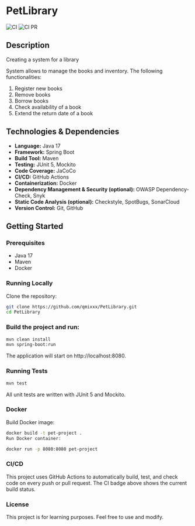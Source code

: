 # PetLibrary

![CI](https://github.com/qmixxx/PetLibrary/actions/workflows/ci.yml/badge.svg)
![CI PR](https://github.com/qmixxx/PetLibrary/actions/workflows/ci.yml/badge.svg?branch=feature-branch)

## Description
Creating a system for a library

System allows to manage the books and inventory. 
The following functionalities:

1. Register new books
2. Remove books
3. Borrow books
4. Check availability of a book
5. Extend the return date of a book
## Technologies & Dependencies

- **Language:** Java 17
- **Framework:** Spring Boot
- **Build Tool:** Maven
- **Testing:** JUnit 5, Mockito
- **Code Coverage:** JaCoCo
- **CI/CD:** GitHub Actions
- **Containerization:** Docker
- **Dependency Management & Security (optional):** OWASP Dependency-Check, Snyk
- **Static Code Analysis (optional):** Checkstyle, SpotBugs, SonarCloud
- **Version Control:** Git, GitHub

## Getting Started

### Prerequisites
- Java 17
- Maven
- Docker

### Running Locally
Clone the repository:

```bash
git clone https://github.com/qmixxx/PetLibrary.git
cd PetLibrary
```

### Build the project and run:

```bash
mvn clean install
mvn spring-boot:run
```
The application will start on http://localhost:8080.

### Running Tests

```bash
mvn test
```
All unit tests are written with JUnit 5 and Mockito.

### Docker

Build Docker image:

```bash
docker build -t pet-project .
Run Docker container:
```

```bash
docker run -p 8080:8080 pet-project
```

### CI/CD

This project uses GitHub Actions to automatically build, test, and check code on every push or pull request.
The CI badge above shows the current build status.

### License
This project is for learning purposes. Feel free to use and modify.
